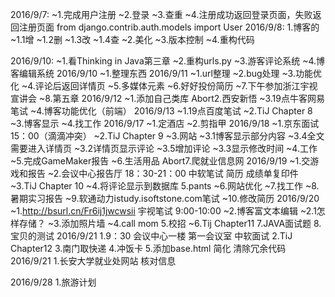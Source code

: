 2016/9/7:
    ~1.完成用户注册
    ~2.登录
    ~3.查重
    ~4.注册成功返回登录页面，失败返回注册页面
    from django.contrib.auth.models import User
2016/9/8:
    1.博客的
        ~1.1增
        ~1.2删
        ~1.3改
        ~1.4查
    ~2.美化
    ~3.版本控制
    ~4.重构代码

2016/9/10:
    ~1.看Thinking in Java第三章
    ~2.重构urls.py
    ~3.游客评论系统
    ~4.博客编辑系统
2016/9/10
    ~1.整理东西
2016/9/11
    ~1.url整理
    ~2.bug处理
    ~3.功能优化
    ~4.评论后返回详情页
    ~5.多媒体元素
    ~6.好好投份简历
    ~7.下午参加浙江宇视宣讲会
    ~8.第五章
2016/9/12
    ~1.添加自己类库
    Abort2.西安新悟
    ~3.19点牛客网易笔试
    ~4.博客功能优化（前端）
2016/9/13
    ~1.19点百度笔试
    ~2.TiJ Chapter 8
    ~3.博客显示
    ~4.找工作
2016/9/17
    ~1.定酒店
    ~2.剪指甲
2016/9/18
    ~1.京东面试15：00（滴滴冲突）
    ~2.TiJ Chapter 9
    ~3.网站
        ~3.1博客显示部分内容
        ~3.4全文需要进入详情页
        ~3.2详情页显示评论
        ~3.5增加评论
        ~3.3显示修改时间
    ~4.工作
    ~5.完成GameMaker报告
    ~6.生活用品
    Abort7.爬就业信息网
2016/9/19
    ~1.交游戏和报告
    ~2.会议中心报告厅 18：30-21：00 中软笔试 简历 成绩单复印件
    ~3.TiJ Chapter 10
    ~4.将评论显示到数据库
    5.pants
    ~6.网站优化
    ~7.找工作
    ~8.暑期实习报告
    ~9.软通动力istudy.isoftstone.com笔试
    ~10.修改简历
2016/9/20
    ~1.http://bsurl.cn/Fr6ij1jwcwsii 宇视笔试 9:00-10:00
    ~2.博客富文本编辑
        ~2.1怎样存储？
    ~3.添加照片墙
    ~4.call mom
    5.校招
    ~6.Tij Chapter11
    7.JAVA面试题
    8.宝贝的测试
2016/9/21
    1.9：30 会议中心一楼 第一会议室 中软面试
    2.TiJ Chapter12
    3.南门取快递
    4.冲饭卡
    5.添加base.html 简化 清除冗余代码
2016/9/21
    1.长安大学就业处网站 核对信息

2016/9/28
    1.旅游计划

